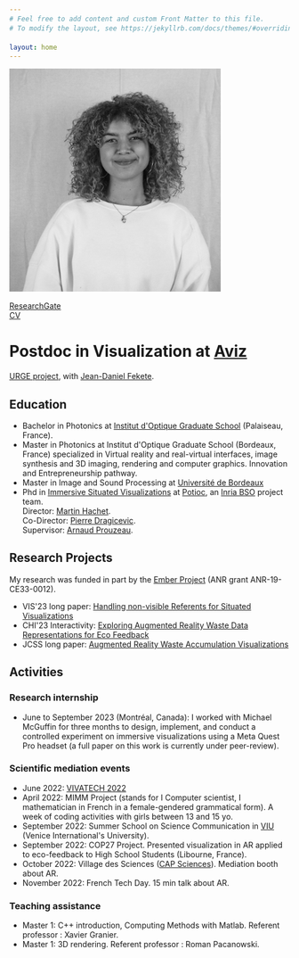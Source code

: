 ```yaml
---
# Feel free to add content and custom Front Matter to this file.
# To modify the layout, see https://jekyllrb.com/docs/themes/#overriding-theme-defaults

layout: home
---
```

<img src="/images/portrait_bw.jpeg" width="380" height="400">

[ResearchGate](https://www.researchgate.net/profile/Ambre-Assor)  
<a href="ambreassor.github.io/Ambre Assor.pdf" target="_blank">CV</a>  

# Postdoc in Visualization at [Aviz](https://www.aviz.fr/Main/HomePage)
[URGE project](https://www.inria.fr/en/ap-hp-inria-projet-urge-optimisation-parcours-soins), with [Jean-Daniel Fekete](https://www.aviz.fr/~fekete/).

## Education
- Bachelor in Photonics at [Institut d'Optique Graduate School](https://www.institutoptique.fr/en) (Palaiseau, France). 
- Master in Photonics at Institut d'Optique Graduate School (Bordeaux, France) specialized in Virtual reality and real-virtual interfaces, image synthesis and 3D imaging, rendering and computer graphics. Innovation and Entrepreneurship pathway.
- Master in Image and Sound Processing at [Université de Bordeaux](https://sciences-ingenieur.u-bordeaux.fr/Nos-formations/Master-Ingenierie-des-Systemes-Complexes-ISC/Parcours-Ingenierie-des-Systemes-pour-l-Image-et-le-Signal-ISIS)
- Phd in [Immersive Situated Visualizations](https://www.theses.fr/s345154) at [Potioc](https://team.inria.fr/potioc/), an [Inria BSO](https://www.inria.fr/en/inria-centre-university-bordeaux) project team.  
  Director: [Martin Hachet](https://people.bordeaux.inria.fr/hachet/).   
  Co-Director: [Pierre Dragicevic](http://dragice.fr/).  
  Supervisor: [Arnaud Prouzeau](https://www.aprouzeau.com/). 
 
## Research Projects
My research was funded in part by the [Ember Project](https://ember.inria.fr/) (ANR grant ANR-19-CE33-0012).
- VIS'23 long paper: [Handling non-visible Referents for Situated Visualizations](https://hal.science/hal-03907474/)
- CHI'23 Interactivity: [Exploring Augmented Reality Waste Data Representations for Eco Feedback](https://dl.acm.org/doi/abs/10.1145/3544549.3583905)
- JCSS long paper: [Augmented Reality Waste Accumulation Visualizations](https://dl.acm.org/doi/10.1145/3636970)

## Activities

### Research internship
- June to September 2023 (Montréal, Canada): I worked with Michael McGuffin for three months to design, implement, and conduct a controlled experiment on immersive visualizations using a Meta Quest Pro headset (a full paper on this work is currently under peer-review).
  
### Scientific mediation events 
- June 2022: [VIVATECH 2022](https://vivatechnology.com/)
- April 2022: MIMM Project (stands for I Computer scientist, I mathematician in French in a female-gendered grammatical form). A week of coding activities with girls between 13 and 15 yo.
- September 2022: Summer School on Science Communication in [VIU](https://www.univiu.org/) (Venice International's University).
- September 2022: COP27 Project. Presented visualization in AR applied to eco-feedback to High School Students (Libourne, France).
- October 2022: Village des Sciences ([CAP Sciences](https://www.cap-sciences.net/en/homepage/)). Mediation booth about AR.
- November 2022: French Tech Day. 15 min talk about AR.  

### Teaching assistance 
- Master 1: C++ introduction, Computing Methods with Matlab. Referent professor : Xavier Granier.
- Master 1: 3D rendering. Referent professor : Roman Pacanowski.


